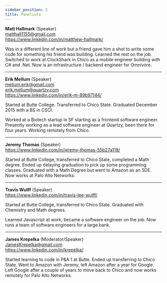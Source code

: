 ```yaml
---
sidebar_position: 2
title: Panelists
---
```


**Matt Hallmark** (Speaker)  
matthall1155@gmail.com  
https://www.linkedin.com/in/matthew-hallmark/

Was in a different line of work but a friend gave him a shot to write some code for something his friend was building. Learned the rest on the job. Switched to work at ClockShark in Chico as a mobile engineer building with C# and .Net. Now is an infrastructure / backend engineer for Omnivore.

---

**Erik Mellum** (Speaker)  
mellum.erik@gmail.com  
erik.mellum@quartzy.com  
https://www.linkedin.com/in/erik-m-89b97144/

Started at Butte College. Transferred to Chico State. Graduated December 2015 with a BS in CSCI.

Worked at a Biotech startup in SF starting as a frontend software engineer.
Presently working as a lead software engineer at Quartzy, been there for four years. Working remotely from Chico.

---

**Jeremy Thomas** (Speaker)  
https://www.linkedin.com/in/jeremy-thomas-55b27a119/

Started at Butte College, transferred to Chico State, completed a Math degree. Ended up delaying graduation to pick up some programming classes. Graduated with a Math Degree but went to Amazon as an SDE. Now works at Palo Alto Networks.

---

**Travis Wulff** (Speaker)  
https://www.linkedin.com/in/travis-lee-wulff/

Started at Butte College, transferred to Chico State. Graduated with Chemistry and Math degrees.

Learned Javascript at work, became a software engineer on the job. Now runs a team of software engineers for a large bank.

---

**James Krepelka** (Moderator/Speaker)  
JamesKrepelka@gmail.com  
https://www.linkedin.com/in/krepelka/

Started learning to code in P&A 1 at Butte. Ended up transferring to Chico State. Went to Amazon with Jeremy, left Amazon after a year for Google. Left Google after a couple of years to move back to Chico and now works remotely for Palo Alto Networks.

